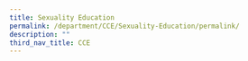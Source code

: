 ```yaml
---
title: Sexuality Education
permalink: /department/CCE/Sexuality-Education/permalink/
description: ""
third_nav_title: CCE
---
```

